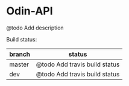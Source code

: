 Odin-API
=====================

@todo Add description

Build status:

| branch | status |
| ------ | ------ |
| master | @todo Add travis build status |
| dev    | @todo Add travis build status |
